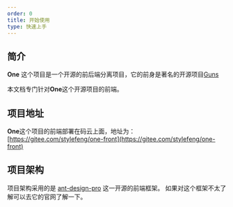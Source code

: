 ```yaml
---
order: 0
title: 开始使用
type: 快速上手
---
```


## 简介

**One** 这个项目是一个开源的前后端分离项目，它的前身是著名的开源项目[Guns](https://gitee.com/stylefeng/guns)

本文档专门针对**One**这个开源项目的前端。

## 项目地址

**One**这个项目的前端部署在码云上面，地址为：[https://gitee.com/stylefeng/one-front](https://gitee.com/stylefeng/one-front)

## 项目架构

项目架构采用的是 [ant-design-pro](https://pro.ant.design/docs/getting-started-cn) 这一开源的前端框架。 如果对这个框架不太了解可以去它的官网了解一下。
